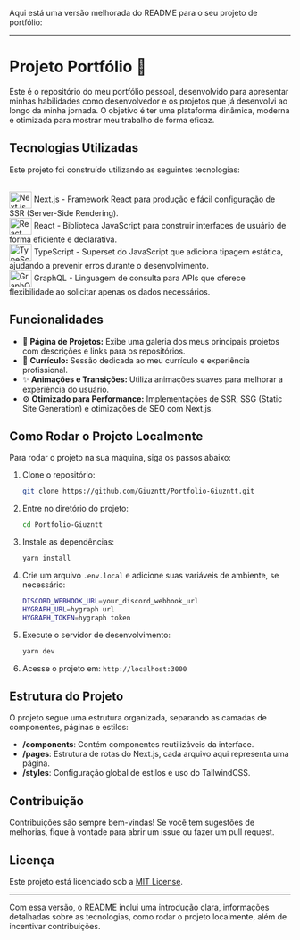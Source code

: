 Aqui está uma versão melhorada do README para o seu projeto de portfólio:

---

# Projeto Portfólio 🚀

Este é o repositório do meu portfólio pessoal, desenvolvido para apresentar minhas habilidades como desenvolvedor e os projetos que já desenvolvi ao longo da minha jornada. O objetivo é ter uma plataforma dinâmica, moderna e otimizada para mostrar meu trabalho de forma eficaz.

## Tecnologias Utilizadas

Este projeto foi construído utilizando as seguintes tecnologias:

<div style="display: inline_block"><br>
    <!-- Next.js -->
    <img align="center" alt="Next.js" height="30" width="40" src="https://cdn.jsdelivr.net/gh/devicons/devicon/icons/nextjs/nextjs-original.svg"> 
    Next.js - Framework React para produção e fácil configuração de SSR (Server-Side Rendering).
    <br/>
    <!-- React -->
    <img align="center" alt="React" height="30" width="40" src="https://cdn.jsdelivr.net/gh/devicons/devicon/icons/react/react-original.svg"> 
    React - Biblioteca JavaScript para construir interfaces de usuário de forma eficiente e declarativa.
    <br/>
    <!-- TypeScript -->
    <img align="center" alt="TypeScript" height="30" width="40" src="https://cdn.jsdelivr.net/gh/devicons/devicon/icons/typescript/typescript-original.svg"> 
    TypeScript - Superset do JavaScript que adiciona tipagem estática, ajudando a prevenir erros durante o desenvolvimento.
    <br/>
    <!-- GraphQL -->
    <img align="center" alt="GraphQL" height="30" width="40" src="https://cdn.jsdelivr.net/gh/devicons/devicon/icons/graphql/graphql-plain.svg"> 
    GraphQL - Linguagem de consulta para APIs que oferece flexibilidade ao solicitar apenas os dados necessários.
    <br/>
    <!-- TailwindCSS -->
   
</div>

## Funcionalidades

- 📂 **Página de Projetos:** Exibe uma galeria dos meus principais projetos com descrições e links para os repositórios.
- 📄 **Currículo:** Sessão dedicada ao meu currículo e experiência profissional.
- ✨ **Animações e Transições:** Utiliza animações suaves para melhorar a experiência do usuário.
- ⚙️ **Otimizado para Performance:** Implementações de SSR, SSG (Static Site Generation) e otimizações de SEO com Next.js.

## Como Rodar o Projeto Localmente

Para rodar o projeto na sua máquina, siga os passos abaixo:

1. Clone o repositório:
    ```bash
    git clone https://github.com/Giuzntt/Portfolio-Giuzntt.git
    ```

2. Entre no diretório do projeto:
    ```bash
    cd Portfolio-Giuzntt
    ```

3. Instale as dependências:
    ```bash
    yarn install
    ```

4. Crie um arquivo `.env.local` e adicione suas variáveis de ambiente, se necessário:
    ```bash
    DISCORD_WEBHOOK_URL=your_discord_webhook_url
    HYGRAPH_URL=hygraph url
    HYGRAPH_TOKEN=hygraph token
    
    ```

5. Execute o servidor de desenvolvimento:
    ```bash
    yarn dev
    ```

6. Acesse o projeto em: `http://localhost:3000`

## Estrutura do Projeto

O projeto segue uma estrutura organizada, separando as camadas de componentes, páginas e estilos:

- **/components**: Contém componentes reutilizáveis da interface.
- **/pages**: Estrutura de rotas do Next.js, cada arquivo aqui representa uma página.
- **/styles**: Configuração global de estilos e uso do TailwindCSS.

## Contribuição

Contribuições são sempre bem-vindas! Se você tem sugestões de melhorias, fique à vontade para abrir um issue ou fazer um pull request.

## Licença

Este projeto está licenciado sob a [MIT License](LICENSE).

---

Com essa versão, o README inclui uma introdução clara, informações detalhadas sobre as tecnologias, como rodar o projeto localmente, além de incentivar contribuições.
